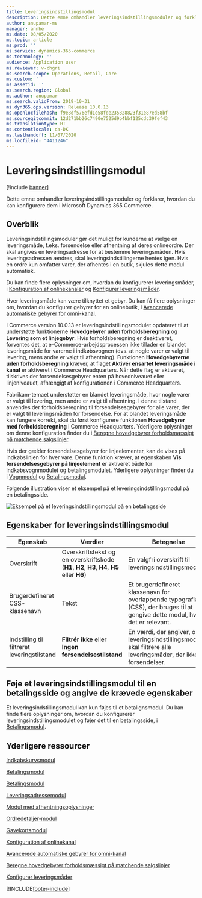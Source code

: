 ```yaml
---
title: Leveringsindstillingsmodul
description: Dette emne omhandler leveringsindstillingsmoduler og forklarer, hvordan du kan konfigurere dem i Microsoft Dynamics 365 Commerce.
author: anupamar-ms
manager: annbe
ms.date: 08/05/2020
ms.topic: article
ms.prod: ''
ms.service: dynamics-365-commerce
ms.technology: ''
audience: Application user
ms.reviewer: v-chgri
ms.search.scope: Operations, Retail, Core
ms.custom: ''
ms.assetid: ''
ms.search.region: Global
ms.author: anupamar
ms.search.validFrom: 2019-10-31
ms.dyn365.ops.version: Release 10.0.13
ms.openlocfilehash: f9e8df576efd1e58fde235828823f31e87ed58bf
ms.sourcegitcommit: 12d271bb26c7490e7525d9b4bbf125cdc39fef43
ms.translationtype: HT
ms.contentlocale: da-DK
ms.lasthandoff: 11/07/2020
ms.locfileid: "4411246"
---
```

# <a name="delivery-options-module"></a>Leveringsindstillingsmodul

[!include [banner](includes/banner.md)]

Dette emne omhandler leveringsindstillingsmoduler og forklarer, hvordan du kan konfigurere dem i Microsoft Dynamics 365 Commerce.

## <a name="overview"></a>Overblik

Leveringsindstillingsmoduler gør det muligt for kunderne at vælge en leveringsmåde, f.eks. forsendelse eller afhentning af deres onlineordre. Der skal angives en leveringsadresse for at bestemme leveringsmåden. Hvis leveringsadressen ændres, skal leveringsindstillingerne hentes igen. Hvis en ordre kun omfatter varer, der afhentes i en butik, skjules dette modul automatisk.

Du kan finde flere oplysninger om, hvordan du konfigurerer leveringsmåder, i [Konfiguration af onlinekanaler](channel-setup-online.md) og [Konfigurer leveringsmåder](https://docs.microsoft.com/dynamicsax-2012/appuser-itpro/set-up-modes-of-delivery).

Hver leveringsmåde kan være tilknyttet et gebyr. Du kan få flere oplysninger om, hvordan du konfigurer gebyrer for en onlinebutik, i [Avancerede automatiske gebyrer for omni-kanal](omni-auto-charges.md).

I Commerce version 10.0.13 er leveringsindstillingsmodulet opdateret til at understøtte funktionerne **Hovedgebyrer uden forholdsberegning** og **Levering som et linjegebyr**. Hvis forholdsberegning er deaktiveret, forventes det, at e-Commerce-arbejdsprocessen ikke tillader en blandet leveringsmåde for varerne i indkøbsvognen (dvs. at nogle varer er valgt til levering, mens andre er valgt til afhentning). Funktionen **Hovedgebyrerne uden forholdsberegning** kræver, at flaget **Aktivér ensartet leveringsmåde i kanal** er aktiveret i Commerce Headquarters. Når dette flag er aktiveret, tilskrives der forsendelsesgebyrer enten på hovedniveauet eller linjeniveauet, afhængigt af konfigurationen i Commerce Headquarters.

Fabrikam-temaet understøtter en blandet leveringsmåde, hvor nogle varer er valgt til levering, men andre er valgt til afhentning. I denne tilstand anvendes der forholdsberegning til forsendelsesgebyrer for alle varer, der er valgt til leveringsmåden for forsendelse. For at blandet leveringsmåde kan fungere korrekt, skal du først konfigurere funktionen **Hovedgebyrer med forholdsberegning** i Commerce Headquarters. Yderligere oplysninger om denne konfiguration finder du i [Beregne hovedgebyrer forholdsmæssigt på matchende salgslinjer](pro-rate-charges-matching-lines.md).

Hvis der gælder forsendelsesgebyrer for linjeelementer, kan de vises på indkøbslinjen for hver vare. Denne funktion kræver, at egenskaben **Vis forsendelsesgebyrer på linjeelement** er aktiveret både for indkøbsvognmodulet og betalingsmodulet. Yderligere oplysninger finder du i [Vognmodul](add-cart-module.md) og [Betalingsmodul](add-checkout-module.md).

Følgende illustration viser et eksempel på et leveringsindstillingsmodul på en betalingsside.

![Eksempel på et leveringsindstillingsmodul på en betalingsside](./media/ecommerce-deliveryoptions.PNG)

## <a name="delivery-options-module-properties"></a>Egenskaber for leveringsindstillingsmodul

| Egenskab | Værdier | Betegnelse |
|----------|--------|-------------|
| Overskrift | Overskriftstekst og en overskriftskode (**H1**, **H2**, **H3**, **H4**, **H5** eller **H6**) | En valgfri overskrift til leveringsindstillingsmodulet. |
| Brugerdefineret CSS-klassenavn | Tekst | Et brugerdefineret klassenavn for overlappende typografiark (CSS), der bruges til at gengive dette modul, hvis det er relevant. |
| Indstilling til filtreret leveringstilstand | **Filtrér ikke** eller **Ingen forsendelsestilstand** | En værdi, der angiver, om leveringsindstillingsmodulet skal filtrere alle leveringsmåder, der ikke er forsendelser. |

## <a name="add-a-delivery-options-module-to-a-checkout-page-and-set-the-required-properties"></a>Føje et leveringsindstillingsmodul til en betalingsside og angive de krævede egenskaber

Et leveringsindstillingsmodul kan kun føjes til et betalignsmodul. Du kan finde flere oplysninger om, hvordan du konfigurerer leveringsindstillingsmodulet og føjer det til en betalingsside, i [Betalingsmodul](add-checkout-module.md).

## <a name="additional-resources"></a>Yderligere ressourcer

[Indkøbskurvsmodul](add-cart-module.md)

[Betalingsmodul](add-checkout-module.md)

[Betalingsmodul](payment-module.md)

[Leveringsadressemodul](ship-address-module.md)

[Modul med afhentningsoplysninger](pickup-info-module.md)

[Ordredetaljer-modul](order-confirmation-module.md)

[Gavekortsmodul](add-giftcard.md)

[Konfiguration af onlinekanal](channel-setup-online.md)

[Avancerede automatiske gebyrer for omni-kanal](omni-auto-charges.md)

[Beregne hovedgebyrer forholdsmæssigt på matchende salgslinjer](pro-rate-charges-matching-lines.md)

[Konfigurer leveringsmåder](https://docs.microsoft.com/dynamicsax-2012/appuser-itpro/set-up-modes-of-delivery)


[!INCLUDE[footer-include](../includes/footer-banner.md)]